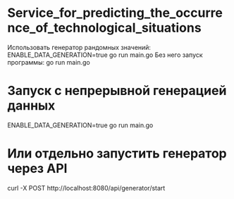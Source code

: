 # Service_for_predicting_the_occurrence_of_technological_situations
Использовать генератор рандомных значений: ENABLE_DATA_GENERATION=true go run main.go
Без него запуск программы: go run main.go

# Запуск с непрерывной генерацией данных
ENABLE_DATA_GENERATION=true go run main.go

# Или отдельно запустить генератор через API
curl -X POST http://localhost:8080/api/generator/start